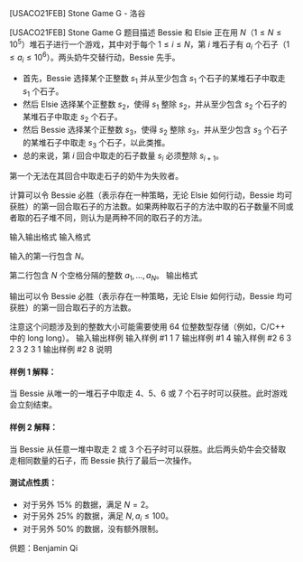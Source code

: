 



[USACO21FEB] Stone Game G - 洛谷














[USACO21FEB] Stone Game G
题目描述
Bessie 和 Elsie 正在用 $N$（$1\le N\le 10^5$）堆石子进行一个游戏，其中对于每个 $1\le i\le N$，第 $i$ 堆石子有 $a_i$ 个石子（$1\le a_i\le 10^6$）。两头奶牛交替行动，Bessie 先手。

 - 首先，Bessie 选择某个正整数 $s_1$ 并从至少包含 $s_1$ 个石子的某堆石子中取走 $s_1$ 个石子。
 - 然后 Elsie 选择某个正整数 $s_2$，使得 $s_1$ 整除 $s_2$，并从至少包含 $s_2$ 个石子的某堆石子中取走 $s_2$ 个石子。
 - 然后 Bessie 选择某个正整数 $s_3$，使得 $s_2$ 整除 $s_3$，并从至少包含 $s_3$ 个石子的某堆石子中取走 $s_3$ 个石子，以此类推。
 - 总的来说，第 $i$ 回合中取走的石子数量 $s_i$ 必须整除 $s_{i+1}$。

第一个无法在其回合中取走石子的奶牛为失败者。

计算可以令 Bessie 必胜（表示存在一种策略，无论 Elsie 如何行动，Bessie 均可获胜）的第一回合取石子的方法数。如果两种取石子的方法中取的石子数量不同或者取的石子堆不同，则认为是两种不同的取石子的方法。


输入输出格式
输入格式

输入的第一行包含 $N$。

第二行包含 $N$ 个空格分隔的整数 $a_1,\ldots,a_N$。
输出格式

输出可以令 Bessie 必胜（表示存在一种策略，无论 Elsie 如何行动，Bessie 均可获胜）的第一回合取石子的方法数。

注意这个问题涉及到的整数大小可能需要使用 $64$ 位整数型存储（例如，C/C++ 中的 long long）。
输入输出样例
输入样例 #1
1
7
输出样例 #1
4
输入样例 #2
6
3 2 3 2 3 1
输出样例 #2
8
说明
#### 样例 1 解释：

当 Bessie 从唯一的一堆石子中取走 $4$、$5$、$6$ 或 $7$ 个石子时可以获胜。此时游戏会立刻结束。

#### 样例 2 解释：

当 Bessie 从任意一堆中取走 $2$ 或 $3$ 个石子时可以获胜。此后两头奶牛会交替取走相同数量的石子，而 Bessie 执行了最后一次操作。

#### 测试点性质：

 - 对于另外 $15\%$ 的数据，满足 $N=2$。
 - 对于另外 $25\%$ 的数据，满足 $N,a_i\le 100$。
 - 对于另外 $50\%$ 的数据，没有额外限制。

供题：Benjamin Qi






